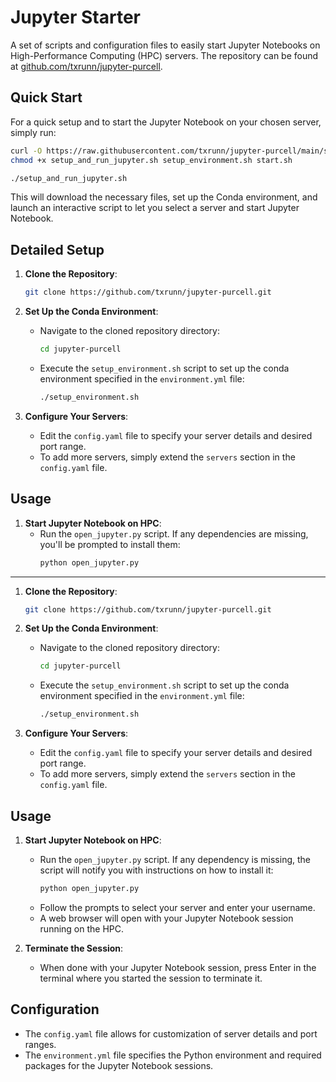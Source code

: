 
# Jupyter Starter

A set of scripts and configuration files to easily start Jupyter Notebooks on High-Performance Computing (HPC) servers. The repository can be found at [github.com/txrunn/jupyter-purcell](https://github.com/txrunn/jupyter-purcell).

## Quick Start

For a quick setup and to start the Jupyter Notebook on your chosen server, simply run:

```bash
curl -O https://raw.githubusercontent.com/txrunn/jupyter-purcell/main/setup_and_run_jupyter.sh && chmod +x setup_and_run_jupyter.sh && # Ensure all necessary scripts are executable
chmod +x setup_and_run_jupyter.sh setup_environment.sh start.sh

./setup_and_run_jupyter.sh
```

This will download the necessary files, set up the Conda environment, and launch an interactive script to let you select a server and start Jupyter Notebook.

## Detailed Setup

1. **Clone the Repository**:
    ```bash
    git clone https://github.com/txrunn/jupyter-purcell.git
    ```

2. **Set Up the Conda Environment**:
    - Navigate to the cloned repository directory:
      ```bash
      cd jupyter-purcell
      ```
    - Execute the `setup_environment.sh` script to set up the conda environment specified in the `environment.yml` file:
      ```bash
      ./setup_environment.sh
      ```

3. **Configure Your Servers**:
    - Edit the `config.yaml` file to specify your server details and desired port range.
    - To add more servers, simply extend the `servers` section in the `config.yaml` file.

## Usage

1. **Start Jupyter Notebook on HPC**:
    - Run the `open_jupyter.py` script. If any dependencies are missing, you'll be prompted to install them:
      ```bash
      python open_jupyter.py
      ```

---



1. **Clone the Repository**:
    ```bash
    git clone https://github.com/txrunn/jupyter-purcell.git
    ```

2. **Set Up the Conda Environment**:
    - Navigate to the cloned repository directory:
      ```bash
      cd jupyter-purcell
      ```
    - Execute the `setup_environment.sh` script to set up the conda environment specified in the `environment.yml` file:
      ```bash
      ./setup_environment.sh
      ```

3. **Configure Your Servers**:
    - Edit the `config.yaml` file to specify your server details and desired port range.
    - To add more servers, simply extend the `servers` section in the `config.yaml` file.

## Usage

1. **Start Jupyter Notebook on HPC**:
    - Run the `open_jupyter.py` script. If any dependency is missing, the script will notify you with instructions on how to install it:
      ```bash
      python open_jupyter.py
      ```
    - Follow the prompts to select your server and enter your username.
    - A web browser will open with your Jupyter Notebook session running on the HPC.

2. **Terminate the Session**:
    - When done with your Jupyter Notebook session, press Enter in the terminal where you started the session to terminate it.

## Configuration

- The `config.yaml` file allows for customization of server details and port ranges.
- The `environment.yml` file specifies the Python environment and required packages for the Jupyter Notebook sessions.

